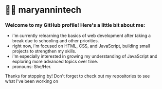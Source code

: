 # 👩‍💻 maryannintech

### Welcome to my GitHub profile! Here's a little bit about me:

* i'm currently relearning the basics of web development after taking a break due to schooling and other priorities.
* right now, i'm focused on HTML, CSS, and JavaScript, building small projects to strengthen my skills.
* i'm especially interested in growing my understanding of JavaScript and exploring more advanced topics over time.
* pronouns: She/Her.

Thanks for stopping by! Don't forget to check out my repositories to see what I've been working on

 
